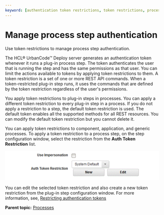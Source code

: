 ```yaml
---
keyword: [authentication token restrictions, token restrictions, process token restriction]
---
```


# Manage process step authentication

Use token restrictions to manage process step authentication.

The HCL® UrbanCode™ Deploy server generates an authentication token whenever it runs a plug-in process step. The token authenticates the user that is running the step and has the same permissions as that user. You can limit the actions available to tokens by applying token restrictions to them. A token restriction is a set of one or more REST API commands. When a token-restricted plug-in step runs, it uses the commands that are defined by the token restriction regardless of the user's permissions.

You apply token restrictions to plug-in steps in processes. You can apply a different token restriction to every plug-in step in a process. If you do not apply a restriction to a step, the default token restriction is used. The default token enables all the supported methods for all REST resources. You can modify the default token restriction but you cannot delete it.

You can apply token restrictions to component, application, and generic processes. To apply a token restriction to a process step, on the step configuration window, select the restriction from the **Auth Token Restriction** list.

![Applying a token restriction](../images/process-token-restrict.gif)

You can edit the selected token restriction and also create a new token restriction from the plug-in step configuration window. For more information, see, [Restricting authentication tokens](../../com.udeploy.admin.doc/topics/security_token_restrict.md)

**Parent topic:** [Processes](../topics/comp_workflow.md)

